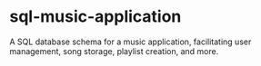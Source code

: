 # sql-music-application
A SQL database schema for a music application, facilitating user management, song storage, playlist creation, and more.
